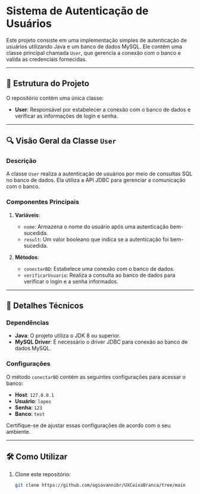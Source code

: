 # Sistema de Autenticação de Usuários

Este projeto consiste em uma implementação simples de autenticação de usuários utilizando Java e um banco de dados MySQL. Ele contém uma classe principal chamada `User`, que gerencia a conexão com o banco e valida as credenciais fornecidas.

---

## 📂 Estrutura do Projeto

O repositório contém uma única classe:

- **User**: Responsável por estabelecer a conexão com o banco de dados e verificar as informações de login e senha.

---

## 🔍 Visão Geral da Classe `User`

### Descrição
A classe `User` realiza a autenticação de usuários por meio de consultas SQL no banco de dados. Ela utiliza a API JDBC para gerenciar a comunicação com o banco.

### Componentes Principais

1. **Variáveis**:
   - `nome`: Armazena o nome do usuário após uma autenticação bem-sucedida.
   - `result`: Um valor booleano que indica se a autenticação foi bem-sucedida.

2. **Métodos**:
   - `conectarBD`: Estabelece uma conexão com o banco de dados.
   - `verificarUsuario`: Realiza a consulta ao banco de dados para verificar o login e a senha informados.

---

## 📄 Detalhes Técnicos

### Dependências
- **Java**: O projeto utiliza o JDK 8 ou superior.
- **MySQL Driver**: É necessário o driver JDBC para conexão ao banco de dados MySQL.

### Configurações
O método `conectarBD` contém as seguintes configurações para acessar o banco:
- **Host**: `127.0.0.1`
- **Usuário**: `lopes`
- **Senha**: `123`
- **Banco**: `test`

Certifique-se de ajustar essas configurações de acordo com o seu ambiente.

---

## 🛠️ Como Utilizar

1. Clone este repositório:
   ```bash
   git clone https://github.com/ogiovannibr/UXCaixaBranca/tree/main